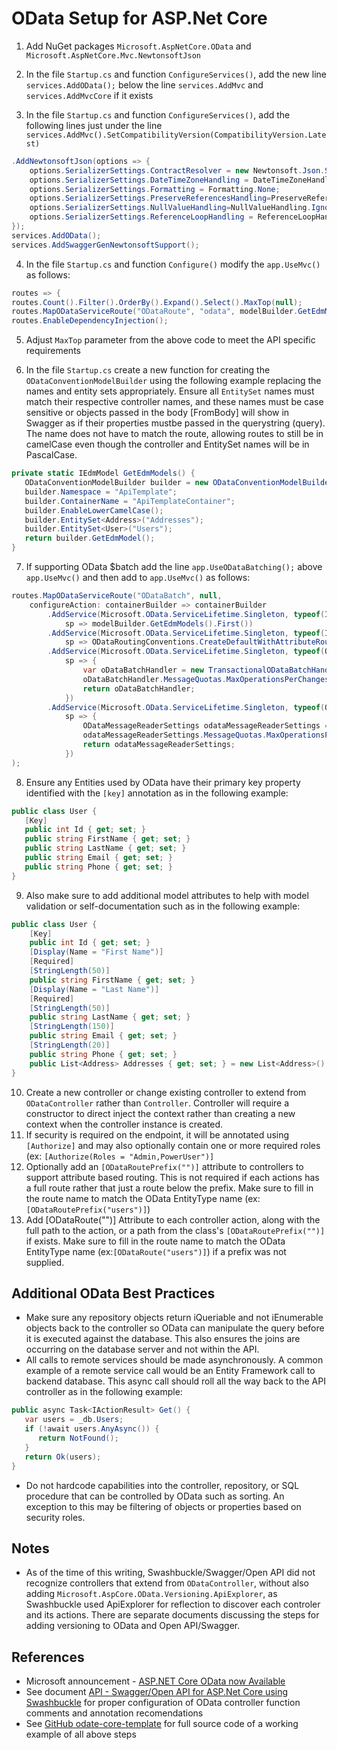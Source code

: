 # OData Setup for ASP.Net Core

1. Add NuGet packages `Microsoft.AspNetCore.OData` and `Microsoft.AspNetCore.Mvc.NewtonsoftJson`
2. In the file `Startup.cs` and function `ConfigureServices()`, add the new line `services.AddOData();` below the line `services.AddMvc` and `services.AddMvcCore` if it exists

3. In the file `Startup.cs` and function `ConfigureServices()`, add the following lines just under the line `services.AddMvc().SetCompatibilityVersion(CompatibilityVersion.Latest)`

```cs
.AddNewtonsoftJson(options => {
    options.SerializerSettings.ContractResolver = new Newtonsoft.Json.Serialization.CamelCasePropertyNamesContractResolver();
    options.SerializerSettings.DateTimeZoneHandling = DateTimeZoneHandling.Utc;
    options.SerializerSettings.Formatting = Formatting.None;
    options.SerializerSettings.PreserveReferencesHandling=PreserveReferencesHandling.None;
    options.SerializerSettings.NullValueHandling=NullValueHandling.Ignore;
    options.SerializerSettings.ReferenceLoopHandling = ReferenceLoopHandling.Ignore;
});
services.AddOData();
services.AddSwaggerGenNewtonsoftSupport();
```

4. In the file `Startup.cs` and function `Configure()` modify the `app.UseMvc()` as follows:

```cs
routes => {
routes.Count().Filter().OrderBy().Expand().Select().MaxTop(null);
routes.MapODataServiceRoute("ODataRoute", "odata", modelBuilder.GetEdmModel());
routes.EnableDependencyInjection();
```

5. Adjust `MaxTop` parameter from the above code to meet the API specific requirements

6. In the file `Startup.cs` create a new function for creating the `ODataConventionModelBuilder` using the following example replacing the names and entity sets appropriately.  Ensure all `EntitySet` names must match their respective controller names, and these names must be case sensitive or objects passed in the body [FromBody] will show in Swagger as if their properties mustbe passed in the querystring (query).  The name does not have to match the route, allowing routes to still be in camelCase even though the controller and EntitySet names will be in PascalCase.

```cs
private static IEdmModel GetEdmModels() {
   ODataConventionModelBuilder builder = new ODataConventionModelBuilder();
   builder.Namespace = "ApiTemplate";
   builder.ContainerName = "ApiTemplateContainer";
   builder.EnableLowerCamelCase();
   builder.EntitySet<Address>("Addresses");
   builder.EntitySet<User>("Users");
   return builder.GetEdmModel();
}
```

7. If supporting OData $batch add the line `app.UseODataBatching();` above `app.UseMvc()` and then add to `app.UseMvc()` as follows:

```cs
routes.MapODataServiceRoute("ODataBatch", null,
    configureAction: containerBuilder => containerBuilder
        .AddService(Microsoft.OData.ServiceLifetime.Singleton, typeof(IEdmModel),
            sp => modelBuilder.GetEdmModels().First())
        .AddService(Microsoft.OData.ServiceLifetime.Singleton, typeof(IEnumerable<IODataRoutingConvention>),
            sp => ODataRoutingConventions.CreateDefaultWithAttributeRouting("ODataBatch", routes))
        .AddService(Microsoft.OData.ServiceLifetime.Singleton, typeof(ODataBatchHandler),
            sp => {
                var oDataBatchHandler = new TransactionalODataBatchHandler();
                oDataBatchHandler.MessageQuotas.MaxOperationsPerChangeset = 5000;
                return oDataBatchHandler;
            })
        .AddService(Microsoft.OData.ServiceLifetime.Singleton, typeof(ODataMessageReaderSettings),
            sp => {
                ODataMessageReaderSettings odataMessageReaderSettings = new ODataMessageReaderSettings();
                odataMessageReaderSettings.MessageQuotas.MaxOperationsPerChangeset = 5000;
                return odataMessageReaderSettings;
            })
);
```

8. Ensure any Entities used by OData have their primary key property identified with the `[key]` annotation as in the following example:

```cs
public class User {
   [Key]
   public int Id { get; set; }
   public string FirstName { get; set; }
   public string LastName { get; set; }
   public string Email { get; set; }
   public string Phone { get; set; }
}
```

9.  Also make sure to add additional model attributes to help with model validation or self-documentation such as in the following example:

```cs
public class User {
    [Key]
    public int Id { get; set; }
    [Display(Name = "First Name")]
    [Required]
    [StringLength(50)]
    public string FirstName { get; set; }
    [Display(Name = "Last Name")]
    [Required]
    [StringLength(50)]
    public string LastName { get; set; }
    [StringLength(150)]
    public string Email { get; set; }
    [StringLength(20)]
    public string Phone { get; set; }
    public List<Address> Addresses { get; set; } = new List<Address>();
}
```

10. Create a new controller or change existing controller to extend from `ODataController` rather than `Controller`.  Controller will require a constructor to direct inject the context rather than creating a new context when the controller instance is created.
11. If security is required on the endpoint, it will be annotated using `[Authorize]` and may also optionally contain one or more required roles (ex: `[Authorize(Roles = "Admin,PowerUser")]`
12. Optionally add an `[ODataRoutePrefix("")]` attribute to controllers to support attribute based routing.  This is not required if each actions has a full route rather that just a route below the prefix.  Make sure to fill in the route name to match the OData EntityType name (ex:`[ODataRoutePrefix("users")]`)
13. Add [ODataRoute("")] Attribute to each controller action, along with the full path to the action, or a path from the class's `[ODataRoutePrefix("")]` if exists.  Make sure to fill in the route name to match the OData EntityType name (ex:`[ODataRoute("users")]`) if a prefix was not supplied.

## Additional OData Best Practices

* Make sure any repository objects return iQueriable and not iEnumerable objects back to the controller so OData can manipulate the query before it is executed against the database.  This also ensures the joins are occurring on the database server and not within the API.
* All calls to remote services should be made asynchronously.  A common example of a remote service call would be an Entity Framework call to backend database.  This async call should roll all the way back to the API controller as in the following example:

```cs
public async Task<IActionResult> Get() {
   var users = _db.Users;
   if (!await users.AnyAsync()) {
      return NotFound();
   }
   return Ok(users);
}
```

* Do not hardcode capabilities into the controller, repository, or SQL procedure that can be controlled by OData such as sorting.  An exception to this may be filtering of objects or properties based on security roles.

## Notes

* As of the time of this writing, Swashbuckle/Swagger/Open API did not recognize controllers that extend from `ODataController`, without also adding `Microsoft.AspCore.OData.Versioning.ApiExplorer`, as Swashbuckle used ApiExplorer for reflection to discover each controler and its actions.  There are separate documents discussing the steps for adding versioning to OData and Open API/Swagger.

## References

* Microsoft announcement - [ASP.NET Core OData now Available](https://blogs.msdn.microsoft.com/odatateam/2018/07/03/asp-net-core-odata-now-available/)
* See document [API - Swagger/Open API for ASP.Net Core using Swashbuckle](https://github.com/PaulGilchrist/documents/blob/master/articles/api-swagger-openapi-for-asp-net-core-using-swashbuckle.md) for proper configuration of OData controller function comments and annotation recomendations
* See [GitHub odate-core-template](https://github.com/PaulGilchrist/odata-core-template) for full source code of a working example of all above steps

